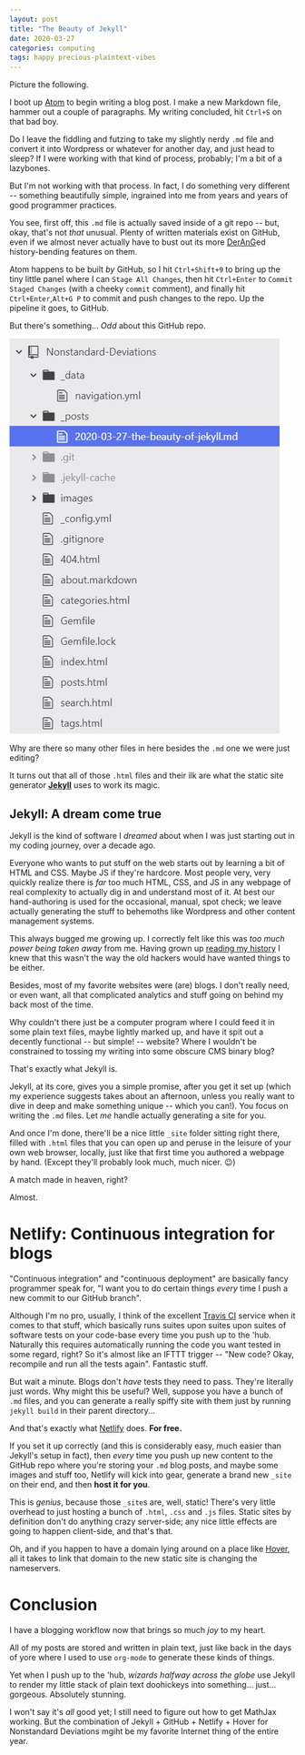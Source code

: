 ```yaml
---
layout: post
title: "The Beauty of Jekyll"
date: 2020-03-27
categories: computing
tags: happy precious-plaintext-vibes
---
```



Picture the following.

I boot up [Atom](https://atom.io/) to begin writing a blog post. I make a new Markdown file, hammer out a couple of paragraphs. My writing concluded, hit `Ctrl+S` on that bad boy.

Do I leave the fiddling and futzing to take my slightly nerdy `.md` file and convert it into Wordpress or whatever for another day, and just head to sleep? If I were working with that kind of process, probably; I'm a bit of a lazybones.

But I'm not working with that process. In fact, I do something very different -- something beautifully simple, ingrained into me from years and years of good programmer practices.

You see, first off, this `.md` file is actually saved inside of a git repo -- but, okay, that's not *that* unusual. Plenty of written materials exist on GitHub, even if we almost never actually have to bust out its more [DerAnG](https://atom.io/)ed history-bending features on them.

Atom happens to be built *by* GitHub, so I hit `Ctrl+Shift+9` to bring up the tiny little panel where I can `Stage All Changes`, then hit `Ctrl+Enter` to `Commit Staged Changes` (with a cheeky `commit` comment), and finally hit `Ctrl+Enter`,`Alt+G P` to commit and push changes to the repo. Up the pipeline it goes, to GitHub.

But there's something... *Odd* about this GitHub repo.

![Why are there so many other files in here besides the `.md` one we were just editing?](/images/3-27-2020-odd-repo.jpg)

Why are there so many other files in here besides the `.md` one we were just editing?

It turns out that all of those `.html` files and their ilk are what the static site generator [**Jekyll**](https://jekyllrb.com/) uses to work its magic.

## Jekyll: A dream come true

Jekyll is the kind of software I *dreamed* about when I was just starting out in my coding journey, over a decade ago.

Everyone who wants to put stuff on the web starts out by learning a bit of HTML and CSS. Maybe JS if they're hardcore. Most people very, very quickly realize there is *far* too much HTML, CSS, and JS in any webpage of real complexity to actually dig in and understand most of it. At best our hand-authoring is used for the occasional, manual, spot check; we leave actually generating the stuff to behemoths like Wordpress and other content management systems.

This always bugged me growing up. I correctly felt like this was *too much power being taken away* from me. Having grown up [reading my history](http://catb.org/~esr/writings/taoup/) I knew that this wasn't the way the old hackers would have wanted things to be either.

Besides, most of my favorite websites were (are) blogs. I don't really need, or even want, all that complicated analytics and stuff going on behind my back most of the time.

Why couldn't there just be a computer program where I could feed it in some plain text files, maybe lightly marked up, and have it spit out a decently functional -- but simple! -- website? Where I wouldn't be constrained to tossing my writing into some obscure CMS binary blog?

That's exactly what Jekyll is.

Jekyll, at its core, gives you a simple promise, after you get it set up (which my experience suggests takes about an afternoon, unless you really want to dive in deep and make something unique -- which you can!). You focus on writing the `.md` files. Let *me* handle actually generating a site for you.

And once I'm done, there'll be a nice little `_site` folder sitting right there, filled with `.html` files that you can open up and peruse in the leisure of your own web browser, locally, just like that first time you authored a webpage by hand. (Except they'll probably look much, much nicer. 😉)

A match made in heaven, right?

Almost.

# Netlify: Continuous integration for blogs

"Continuous integration" and "continuous deployment" are basically fancy programmer speak for, "I want you to do certain things *every* time I push a new commit to our GitHub branch".

Although I'm no pro, usually, I think of the excellent [Travis CI](https://travis-ci.org/) service when it comes to that stuff, which basically runs suites upon suites upon suites of software tests on your code-base every time you push up to the 'hub. Naturally this requires automatically running the code you want tested in some regard, right? So it's almost like an IFTTT trigger -- "New code? Okay, recompile and run all the tests again". Fantastic stuff.

But wait a minute. Blogs don't *have* tests they need to pass. They're literally just words. Why might this be useful? Well, suppose you have a bunch of `.md` files, and you can generate a really spiffy site with them just by running `jekyll build` in their parent directory...

And that's exactly what [Netlify](http://netlify.com/) does. **For free.**

If you set it up correctly (and this is considerably easy, much easier than Jekyll's setup in fact), then *every* time you push up new content to the GitHub repo where you're storing your `.md` blog posts, and maybe some images and stuff too, Netlify will kick into gear, generate a brand new `_site` on their end, and then **host it for you**.

This is *genius*, because those `_site`s are, well, static! There's very little overhead to just hosting a bunch of `.html`, `.css` and `.js` files. Static sites by definition don't do anything crazy server-side; any nice little effects are going to happen client-side, and that's that.

Oh, and if you happen to have a domain lying around on a place like [Hover](hover.com/), all it takes to link that domain to the new static site is changing the nameservers.

# Conclusion

I have a blogging workflow now that brings so much *joy* to my heart.

All of my posts are stored and written in plain text, just like back in the days of yore where I used to use `org-mode` to generate these kinds of things.

Yet when I push up to the 'hub, *wizards halfway across the globe* use Jekyll to render my little stack of plain text doohickeys into something... just... gorgeous. Absolutely stunning.

I won't say it's *all* good yet; I still need to figure out how to get MathJax working. But the combination of Jekyll + GitHub + Netlify + Hover for Nonstandard Deviations mgiht be my favorite Internet thing of the entire year.
